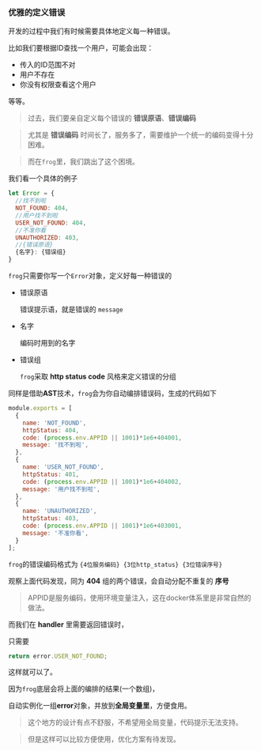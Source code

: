 ### 优雅的定义错误

开发的过程中我们有时候需要具体地定义每一种错误。

比如我们要根据ID查找一个用户，可能会出现：

- 传入的ID范围不对
- 用户不存在
- 你没有权限查看这个用户

等等。

> 过去，我们要亲自定义每个错误的 **错误原语**、**错误编码**

> 尤其是 **错误编码** 时间长了，服务多了，需要维护一个统一的编码变得十分困难。

> 而在`frog`里，我们跳出了这个困境。

我们看一个具体的例子

```javascript
let Error = {
  //找不到啦
  NOT_FOUND: 404,
  //用户找不到啦
  USER_NOT_FOUND: 404,
  //不准你看
  UNAUTHORIZED: 403,
  //{错误原语}
  {名字}: {错误组}
}
```
`frog`只需要你写一个`Error`对象，定义好每一种错误的

- 错误原语

  错误提示语，就是错误的 `message`

- 名字

  编码时用到的名字

- 错误组

  `frog`采取 **http status code** 风格来定义错误的分组

同样是借助**AST**技术，`frog`会为你自动编排错误码，生成的代码如下

```javascript
module.exports = [
  {
    name: 'NOT_FOUND',
    httpStatus: 404,
    code: (process.env.APPID || 1001)*1e6+404001,
    message: '找不到啦',
  },
  {
    name: 'USER_NOT_FOUND',
    httpStatus: 401,
    code: (process.env.APPID || 1001)*1e6+404002,
    message: '用户找不到啦',
  },
  {
    name: 'UNAUTHORIZED',
    httpStatus: 403,
    code: (process.env.APPID || 1001)*1e6+403001,
    message: '不准你看',
  }
];
```

`frog`的错误编码格式为 `{4位服务编码} {3位http_status} {3位错误序号}`

观察上面代码发现，同为 **404** 组的两个错误，会自动分配不重复的 **序号**

> APPID是服务编码，使用环境变量注入，这在docker体系里是非常自然的做法。

而我们在 **handler** 里需要返回错误时，

只需要 

```javascript
return error.USER_NOT_FOUND;
```

这样就可以了。

因为`frog`底层会将上面的编排的结果(一个数组)，

自动实例化一组**error**对象，并放到**全局变量里**，方便食用。

> 这个地方的设计有点不舒服，不希望用全局变量，代码提示无法支持。

> 但是这样可以比较方便使用，优化方案有待发现。
